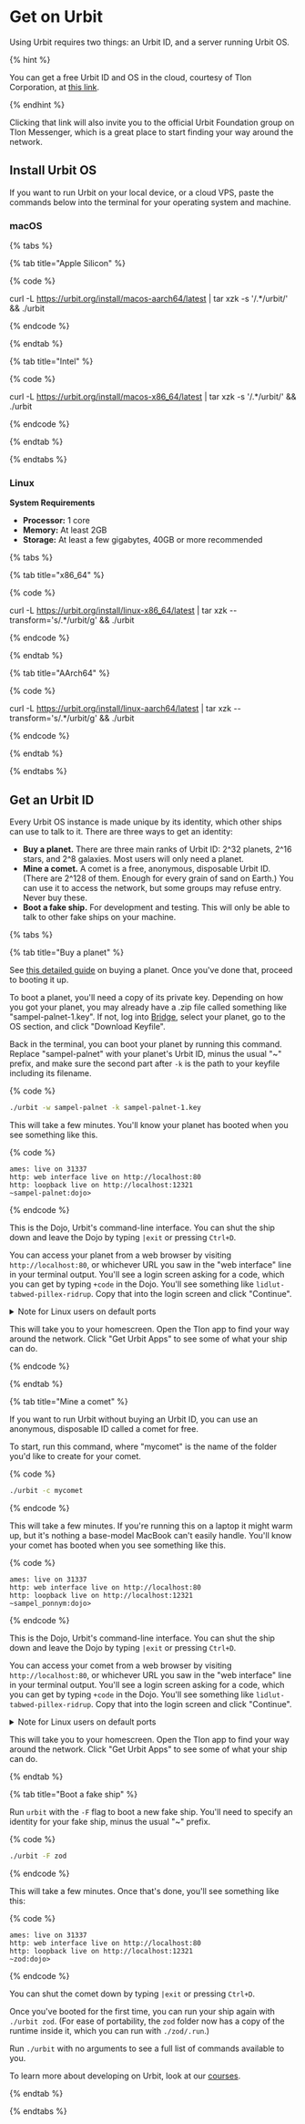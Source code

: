 # Get on Urbit

Using Urbit requires two things: an Urbit ID, and a server running Urbit OS.

{% hint %}

You can get a free Urbit ID and OS in the cloud, courtesy of Tlon Corporation, at [this link](http://example.com).

{% endhint %}

Clicking that link will also invite you to the official Urbit Foundation group on Tlon Messenger, which is a great place to start finding your way around the network.

## Install Urbit OS

If you want to run Urbit on your local device, or a cloud VPS, paste the commands below into the terminal for your operating system and machine.

### macOS

{% tabs %}

{% tab title="Apple Silicon" %}

{% code %}

curl -L https://urbit.org/install/macos-aarch64/latest | tar xzk -s '/.*/urbit/' && ./urbit

{% endcode %}

{% endtab %}

{% tab title="Intel" %}

{% code %}

curl -L https://urbit.org/install/macos-x86_64/latest | tar xzk -s '/.*/urbit/' && ./urbit

{% endcode %}

{% endtab %}

{% endtabs %}

### Linux

**System Requirements**
- **Processor:** 1 core
- **Memory:** At least 2GB
- **Storage:** At least a few gigabytes, 40GB or more recommended

{% tabs %}

{% tab title="x86_64" %}

{% code %}

curl -L https://urbit.org/install/linux-x86_64/latest | tar xzk --transform='s/.*/urbit/g' && ./urbit

{% endcode %}

{% endtab %}

{% tab title="AArch64" %}

{% code %}

curl -L https://urbit.org/install/linux-aarch64/latest | tar xzk --transform='s/.*/urbit/g' && ./urbit

{% endcode %}

{% endtab %}

{% endtabs %}

## Get an Urbit ID

Every Urbit OS instance is made unique by its identity, which other ships can use to talk to it. There are three ways to get an identity:
- **Buy a planet.** There are three main ranks of Urbit ID: 2^32 planets, 2^16 stars, and 2^8 galaxies. Most users will only need a planet.
- **Mine a comet.** A comet is a free, anonymous, disposable Urbit ID. (There are 2^128 of them. Enough for every grain of sand on Earth.) You can use it to access the network, but some groups may refuse entry. Never buy these.
- **Boot a fake ship.** For development and testing. This will only be able to talk to other fake ships on your machine.

{% tabs %}

{% tab title="Buy a planet" %}

See [this detailed guide](./manual/id/get-id.md) on buying a planet. Once you've done that, proceed to booting it up.

To boot a planet, you'll need a copy of its private key. Depending on how you got your planet, you may already have a .zip file called something like "sampel-palnet-1.key". If not, log into [Bridge](https://bridge.urbit.org), select your planet, go to the OS section, and click "Download Keyfile".

Back in the terminal, you can boot your planet by running this command. Replace "sampel-palnet" with your planet's Urbit ID, minus the usual "~" prefix, and make sure the second part after `-k` is the path to your keyfile including its filename.

{% code %}

```sh
./urbit -w sampel-palnet -k sampel-palnet-1.key
```

This will take a few minutes. You'll know your planet has booted when you see something like this.

{% code %}

```
ames: live on 31337
http: web interface live on http://localhost:80
http: loopback live on http://localhost:12321
~sampel-palnet:dojo>
```

{% endcode %}

This is the Dojo, Urbit's command-line interface. You can shut the ship down and leave the Dojo by typing `|exit` or pressing `Ctrl+D`.

You can access your planet from a web browser by visiting `http://localhost:80`, or whichever URL you saw in the "web interface" line in your terminal output. You'll see a login screen asking for a code, which you can get by typing `+code` in the Dojo. You'll see something like `lidlut-tabwed-pillex-ridrup`. Copy that into the login screen and click "Continue".

<details>

<summary>Note for Linux users on default ports</summary>
Linux users need to run this command in another terminal window to access their urbit on port 80 every time they upgrade their <code>urbit</code> runtime. Otherwise, it'll default to port 8080.

```sh
sudo apt-get install libcap2-bin
sudo setcap 'cap_net_bind_service=+ep' <pier>/.run
```

</details>

This will take you to your homescreen. Open the Tlon app to find your way around the network. Click "Get Urbit Apps" to see some of what your ship can do.

{% endcode %}

{% endtab %}

{% tab title="Mine a comet" %}

If you want to run Urbit without buying an Urbit ID, you can use an anonymous, disposable ID called a comet for free.

To start, run this command, where "mycomet" is the name of the folder you'd like to create for your comet.

{% code %}

```sh
./urbit -c mycomet
```

{% endcode %}

This will take a few minutes. If you're running this on a laptop it might warm up, but it's nothing a base-model MacBook can't easily handle. You'll know your comet has booted when you see something like this.

{% code %}

```
ames: live on 31337
http: web interface live on http://localhost:80
http: loopback live on http://localhost:12321
~sampel_ponnym:dojo>
```

{% endcode %}

This is the Dojo, Urbit's command-line interface. You can shut the ship down and leave the Dojo by typing `|exit` or pressing `Ctrl+D`.

You can access your comet from a web browser by visiting `http://localhost:80`, or whichever URL you saw in the "web interface" line in your terminal output. You'll see a login screen asking for a code, which you can get by typing `+code` in the Dojo. You'll see something like `lidlut-tabwed-pillex-ridrup`. Copy that into the login screen and click "Continue".

<details>

<summary>Note for Linux users on default ports</summary>
Linux users need to run this command in another terminal window to access their urbit on port 80 every time they upgrade their <code>urbit</code> runtime. Otherwise, it'll default to port 8080.

```sh
sudo apt-get install libcap2-bin
sudo setcap 'cap_net_bind_service=+ep' <pier>/.run
```

</details>

This will take you to your homescreen. Open the Tlon app to find your way around the network. Click "Get Urbit Apps" to see some of what your ship can do.

{% endtab %}

{% tab title="Boot a fake ship" %}

Run `urbit` with the `-F` flag to boot a new fake ship. You'll need to specify an identity for your fake ship, minus the usual "~" prefix.

{% code %}

```sh
./urbit -F zod
```

{% endcode %}

This will take a few minutes. Once that's done, you'll see something like this:

{% code %}

```
ames: live on 31337
http: web interface live on http://localhost:80
http: loopback live on http://localhost:12321
~zod:dojo> 
```

{% endcode %}

You can shut the comet down by typing `|exit` or pressing `Ctrl+D`.

Once you've booted for the first time, you can run your ship again with `./urbit zod`. (For ease of portability, the `zod` folder now has a copy of the runtime inside it, which you can run with `./zod/.run`.)

Run `./urbit` with no arguments to see a full list of commands available to you.

To learn more about developing on Urbit, look at our [courses](./courses/README.md).

{% endtab %}

{% endtabs %}

